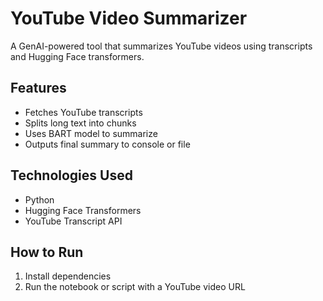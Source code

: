 # YouTube Video Summarizer

A GenAI-powered tool that summarizes YouTube videos using transcripts and Hugging Face transformers.

## Features
- Fetches YouTube transcripts
- Splits long text into chunks
- Uses BART model to summarize
- Outputs final summary to console or file

## Technologies Used
- Python
- Hugging Face Transformers
- YouTube Transcript API

## How to Run
1. Install dependencies
2. Run the notebook or script with a YouTube video URL
